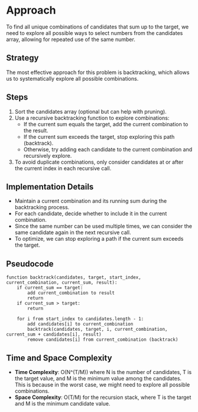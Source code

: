 # Approach

To find all unique combinations of candidates that sum up to the target, we need to explore all possible ways to select numbers from the candidates array, allowing for repeated use of the same number.

## Strategy
The most effective approach for this problem is backtracking, which allows us to systematically explore all possible combinations.

## Steps
1. Sort the candidates array (optional but can help with pruning).
2. Use a recursive backtracking function to explore combinations:
   - If the current sum equals the target, add the current combination to the result.
   - If the current sum exceeds the target, stop exploring this path (backtrack).
   - Otherwise, try adding each candidate to the current combination and recursively explore.
3. To avoid duplicate combinations, only consider candidates at or after the current index in each recursive call.

## Implementation Details
- Maintain a current combination and its running sum during the backtracking process.
- For each candidate, decide whether to include it in the current combination.
- Since the same number can be used multiple times, we can consider the same candidate again in the next recursive call.
- To optimize, we can stop exploring a path if the current sum exceeds the target.

## Pseudocode
```
function backtrack(candidates, target, start_index, current_combination, current_sum, result):
    if current_sum == target:
        add current_combination to result
        return
    if current_sum > target:
        return
    
    for i from start_index to candidates.length - 1:
        add candidates[i] to current_combination
        backtrack(candidates, target, i, current_combination, current_sum + candidates[i], result)
        remove candidates[i] from current_combination (backtrack)
```

## Time and Space Complexity
- **Time Complexity**: O(N^(T/M)) where N is the number of candidates, T is the target value, and M is the minimum value among the candidates. This is because in the worst case, we might need to explore all possible combinations.
- **Space Complexity**: O(T/M) for the recursion stack, where T is the target and M is the minimum candidate value.
